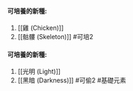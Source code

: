 #### 可培養的新種:
1. [[雞 (Chicken)]]
2. [[骷髏 (Skeleton)]]
#可培2 
#### 可培養的新種:
1. [[光明 (Light)]]
2. [[黑暗 (Darkness)]]
#可偷2
#基礎元素 